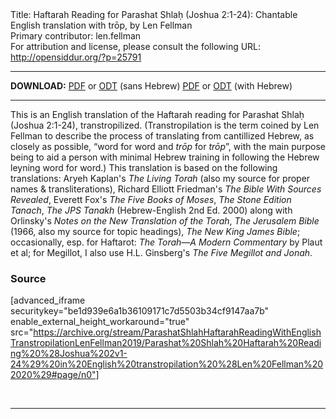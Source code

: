 <html>
<head></head>
<body>
Title: Haftarah Reading for Parashat Shlaḥ (Joshua 2:1-24): Chantable English translation with trōp, by Len Fellman<br />
Primary contributor: len.fellman<br />
For attribution and license, please consult the following URL: <a href="http://opensiddur.org/?p=25791">http://opensiddur.org/?p=25791</a>
<p />
<hr />

<strong>DOWNLOAD:</strong> 
<a href="https://archive.org/download/ParashatShlahHaftarahReadingWithEnglishTranstropilationLenFellman2019/Parashat%20Shlah%20Haftarah%20Reading%20%28Joshua%202v1-24%29%20in%20English%20transtropilation%20%28Len%20Fellman%202020%29%20-%20english%20only.pdf">PDF</a> or <a href="https://archive.org/download/ParashatShlahHaftarahReadingWithEnglishTranstropilationLenFellman2019/Parashat%20Shlah%20Haftarah%20Reading%20%28Joshua%202v1-24%29%20in%20English%20transtropilation%20%28Len%20Fellman%202020%29%20-%20english%20only.odt">ODT</a> (sans Hebrew)
<a href="https://archive.org/download/ParashatShlahHaftarahReadingWithEnglishTranstropilationLenFellman2019/Parashat%20Shlah%20Haftarah%20Reading%20%28Joshua%202v1-24%29%20in%20English%20transtropilation%20%28Len%20Fellman%202020%29.pdf">PDF</a> or <a href="https://archive.org/download/ParashatShlahHaftarahReadingWithEnglishTranstropilationLenFellman2019/Parashat%20Shlah%20Haftarah%20Reading%20%28Joshua%202v1-24%29%20in%20English%20transtropilation%20%28Len%20Fellman%202020%29.odt">ODT</a> (with Hebrew)

<hr />

This is an English translation of the Haftarah reading for Parashat Shlaḥ (Joshua 2:1-24), transtropilized. (Transtropilation is the term coined by Len Fellman to describe the process of translating from cantillized Hebrew, as closely as possible, “word for word and <em>trōp</em> for <em>trōp</em>”, with the main purpose being to aid a person with minimal Hebrew training in following the Hebrew leyning word for word.) This translation is based on the following translations: Aryeh Kaplan's <em>The Living Torah</em> (also my source for proper names &amp; transliterations), Richard Elliott Friedman's <em>The Bible With Sources Revealed</em>, Everett Fox's <em>The Five Books of Moses</em>, <em>The Stone Edition Tanach</em>, <em>The JPS Tanakh</em> (Hebrew-English 2nd Ed. 2000) along with Orlinsky's <em>Notes on the New Translation of the Torah</em>, <em>The Jerusalem Bible</em> (1966, also my source for topic headings), <em>The New King James Bible</em>; occasionally, esp. for Haftarot: <em>The Torah—A Modern Commentary</em> by Plaut et al; for Megillot, I also use H.L. Ginsberg's <em>The Five Megillot and Jonah</em>.

<h3>Source</h3>

[advanced_iframe securitykey="be1d939e6a1b36109171c7d5503b34cf9147aa7b" enable_external_height_workaround="true" src="https://archive.org/stream/ParashatShlahHaftarahReadingWithEnglishTranstropilationLenFellman2019/Parashat%20Shlah%20Haftarah%20Reading%20%28Joshua%202v1-24%29%20in%20English%20transtropilation%20%28Len%20Fellman%202020%29#page/n0"]

&nbsp;

<hr />

&nbsp;
</body>
</html>